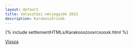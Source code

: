```yaml
---
layout: default
title: Választási névjegyzék 2022
description: Karakószörcsök
---
```


{% include settlementHTMLs/Karakooszooxrcsooxk.html %}

[Vissza](../)